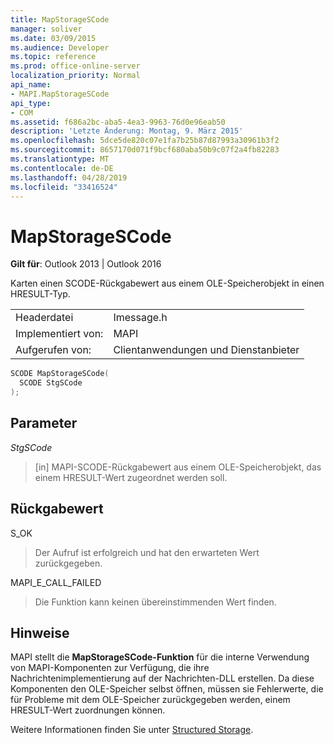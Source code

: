 ```yaml
---
title: MapStorageSCode
manager: soliver
ms.date: 03/09/2015
ms.audience: Developer
ms.topic: reference
ms.prod: office-online-server
localization_priority: Normal
api_name:
- MAPI.MapStorageSCode
api_type:
- COM
ms.assetid: f686a2bc-aba5-4ea3-9963-76d0e96eab50
description: 'Letzte Änderung: Montag, 9. März 2015'
ms.openlocfilehash: 5dce5de820c07e1fa7b25b87d87993a30961b3f2
ms.sourcegitcommit: 8657170d071f9bcf680aba50b9c07f2a4fb82283
ms.translationtype: MT
ms.contentlocale: de-DE
ms.lasthandoff: 04/28/2019
ms.locfileid: "33416524"
---
```

# <a name="mapstoragescode"></a>MapStorageSCode

  
  
**Gilt für**: Outlook 2013 | Outlook 2016 
  
Karten einen SCODE-Rückgabewert aus einem OLE-Speicherobjekt in einen HRESULT-Typ. 
  
|||
|:-----|:-----|
|Headerdatei  <br/> |Imessage.h  <br/> |
|Implementiert von:  <br/> |MAPI  <br/> |
|Aufgerufen von:  <br/> |Clientanwendungen und Dienstanbieter  <br/> |
   
```cpp
SCODE MapStorageSCode(
  SCODE StgSCode
);
```

## <a name="parameters"></a>Parameter

 _StgSCode_
  
> [in] MAPI-SCODE-Rückgabewert aus einem OLE-Speicherobjekt, das einem HRESULT-Wert zugeordnet werden soll.
    
## <a name="return-value"></a>Rückgabewert

S_OK 
  
> Der Aufruf ist erfolgreich und hat den erwarteten Wert zurückgegeben.
    
MAPI_E_CALL_FAILED 
  
> Die Funktion kann keinen übereinstimmenden Wert finden.
    
## <a name="remarks"></a>Hinweise

MAPI stellt die **MapStorageSCode-Funktion** für die interne Verwendung von MAPI-Komponenten zur Verfügung, die ihre Nachrichtenimplementierung auf der Nachrichten-DLL erstellen. Da diese Komponenten den OLE-Speicher selbst öffnen, müssen sie Fehlerwerte, die für Probleme mit dem OLE-Speicher zurückgegeben werden, einem HRESULT-Wert zuordnungen können. 
  
Weitere Informationen finden Sie unter [Structured Storage](structured-storage-in-mapi.md). 
  

